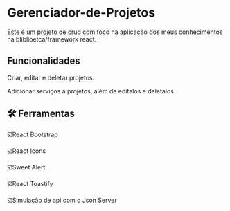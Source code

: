 # Gerenciador-de-Projetos
<p>Este é um projeto de crud com foco na aplicação dos meus conhecimentos na bliblioetca/framework react.</p>
<h2>Funcionalidades</h2>
<p>Criar, editar e deletar projetos.</p>
<p>Adicionar serviços a projetos, além de editalos e deletalos.</p>
<h2>🛠️ Ferramentas</h2>
<p>☑️React Bootstrap</p>
<p>☑️React Icons</p>
<p>☑️Sweet Alert</p>
<p>☑️React Toastify</p>
<p>☑️Simulação de api com o Json Server</p>

